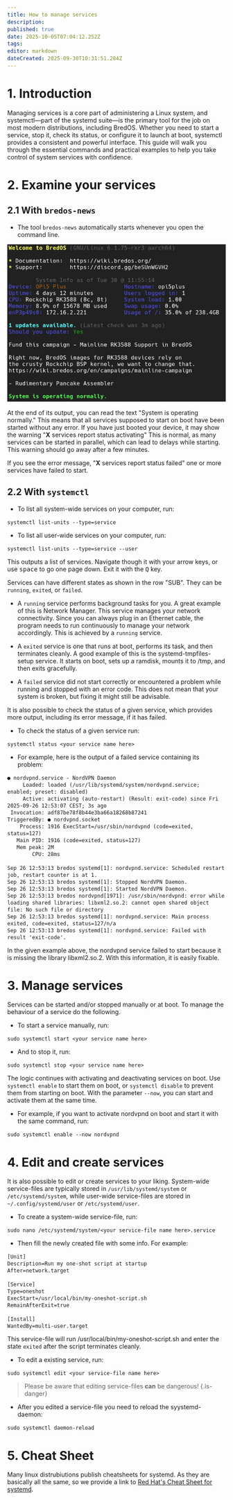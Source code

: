 ```yaml
---
title: How to manage services
description: 
published: true
date: 2025-10-05T07:04:12.252Z
tags: 
editor: markdown
dateCreated: 2025-09-30T10:31:51.284Z
---
```


# 1. Introduction
Managing services is a core part of administering a Linux system, and systemctl—part of the systemd suite—is the primary tool for the job on most modern distributions, including BredOS. Whether you need to start a service, stop it, check its status, or configure it to launch at boot, systemctl provides a consistent and powerful interface. This guide will walk you through the essential commands and practical examples to help you take control of system services with confidence.

# 2. Examine your services
## 2.1 With `bredos-news`
- The tool `bredos-news` automatically starts whenever you open the command line.

![bredos-news.png](/systemd/bredos-news.png)

At the end of its output, you can read the text "System is operating normally." This means that all services supposed to start on boot have been started without any error. If you have just booted your device, it may show the warning "**X** services report status activating" This is normal, as many services can be started in parallel, which can lead to delays while starting. This warning should go away after a few minutes.

If you see the error message, "**X** services report status failed" one or more services have failed to start. 


## 2.2 With `systemctl`
- To list all system-wide services on your computer, run:
```
systemctl list-units --type=service
```

- To list all user-wide services on your computer, run:
```
systemctl list-units --type=service --user
```

This outputs a list of services. Navigate though it with your arrow keys, or use <kbd>space</kbd> to go one page down. Exit it with the <kbd>Q</kbd> key. 

Services can have different states as shown in the row "SUB". They can be `running`, `exited`, or `failed`.

- A `running` service performs background tasks for you. A great example of this is Network Manager. This service manages your network connectivity. Since you can always plug in an Ethernet cable, the program needs to run continuously to manage your network accordingly. This is achieved by a `running` service.

- A `exited` service is one that runs at boot, performs its task, and then terminates cleanly. A good example of this is the systemd-tmpfiles-setup service. It starts on boot, sets up a ramdisk, mounts it to /tmp, and then exits gracefully.

- A `failed` service did not start correctly or encountered a problem while running and stopped with an error code. This does not mean that your system is broken, but fixing it might still be advisable.

It is also possible to check the status of a given service, which provides more output, including its error message, if it has failed.
- To check the status of a given service run:
```
systemctl status <your service name here>
```

- For example, here is the output of a failed service containing its problem:
```
● nordvpnd.service - NordVPN Daemon
     Loaded: loaded (/usr/lib/systemd/system/nordvpnd.service; enabled; preset: disabled)
     Active: activating (auto-restart) (Result: exit-code) since Fri 2025-09-26 12:53:07 CEST; 3s ago
 Invocation: adf87be78f8b44e3ba66a18268b87241
TriggeredBy: ● nordvpnd.socket
    Process: 1916 ExecStart=/usr/sbin/nordvpnd (code=exited, status=127)
   Main PID: 1916 (code=exited, status=127)
   Mem peak: 2M
        CPU: 28ms

Sep 26 12:53:13 bredos systemd[1]: nordvpnd.service: Scheduled restart job, restart counter is at 1.
Sep 26 12:53:13 bredos systemd[1]: Stopped NordVPN Daemon.
Sep 26 12:53:13 bredos systemd[1]: Started NordVPN Daemon.
Sep 26 12:53:13 bredos nordvpnd[1971]: /usr/sbin/nordvpnd: error while loading shared libraries: libxml2.so.2: cannot open shared object file: No such file or directory
Sep 26 12:53:13 bredos systemd[1]: nordvpnd.service: Main process exited, code=exited, status=127/n/a
Sep 26 12:53:13 bredos systemd[1]: nordvpnd.service: Failed with result 'exit-code'.
```

In the given example above, the nordvpnd service failed to start because it is missing the library libxml2.so.2. With this information, it is easily fixable.

# 3. Manage services
Services can be started and/or stopped manually or at boot. To manage the behaviour of a service do the following.

- To start a service manually, run:
```
sudo systemctl start <your service name here>
```

- And to stop it, run:
```
sudo systemctl stop <your service name here>
```

The logic continues with activating and deactivating services on boot. Use `systemctl enable` to start them on boot, or `systemctl disable` to prevent them from starting on boot. With the parameter `--now`, you can start and activate them at the same time.

- For example, if you want to activate nordvpnd on boot and start it with the same command, run:
```
sudo systemctl enable --now nordvpnd
```

# 4. Edit and create services
It is also possible to edit or create services to your liking. System-wide service-files are typically stored in `/usr/lib/systemd/system` or `/etc/systemd/system`, while user-wide service-files are stored in `~/.config/systemd/user` or `/etc/systemd/user`.

- To create a system-wide service-file, run:
```
sudo nano /etc/systemd/system/<your service-file name here>.service
```

- Then fill the newly created file with some info. For example:
```
[Unit]
Description=Run my one-shot script at startup
After=network.target

[Service]
Type=oneshot
ExecStart=/usr/local/bin/my-oneshot-script.sh
RemainAfterExit=true

[Install]
WantedBy=multi-user.target
```

This service-file will run /usr/local/bin/my-oneshot-script.sh and enter the state `exited` after the script terminates cleanly. 

- To edit a existing service, run:
```
sudo systemctl edit <your service-file name here>
```

> Please be aware that editing service-files **can** be dangerous!
{.is-danger}

- After you edited a service-file you need to reload the syystemd-daemon:
```
sudo systemctl daemon-reload
```

# 5. Cheat Sheet
Many linux distrubiutions publish cheatsheets for systemd. As they are basically all the same, so we provide a link to [Red Hat's Cheat Sheet for systemd](https://access.redhat.com/sites/default/files/attachments/12052018_systemd_6.pdf).
